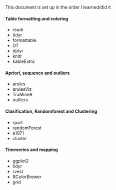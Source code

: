 
<p>
  This document is set up in the order I learned/did it
</p>

<h4>
  Table formatting and coloring
</h4>
<ul>
  <li>readr</li>
  <li>tidyr</li>
  <li>formattable</li>
  <li>DT</li>
  <li>dplyr</li>
  <li>knitr</li>
  <li>kableExtra</li>

</ul>

<h4>
  Apriori, sequence and outliers
</h4>
<ul>
  <li>arules</li>
  <li>arulesViz</li>
  <li>TraMineR</li>
  <li>outliers</li>
</ul>

<h4>
  Clasification, Randomforest and Clustering
</h4>
<ul>
  <li>rpart</li>
  <li>randomForest</li>
  <li>e1071</li>
  <li>cluster</li>
</ul>

<h4>
Timeseries and mapping
</h4>
<ul>
  <li>ggplot2</li>
  <li>tidyr</li>
  <li>rvest</li>
  <li>RColorBrewer</li>
  <li>grid</li>
</ul>
